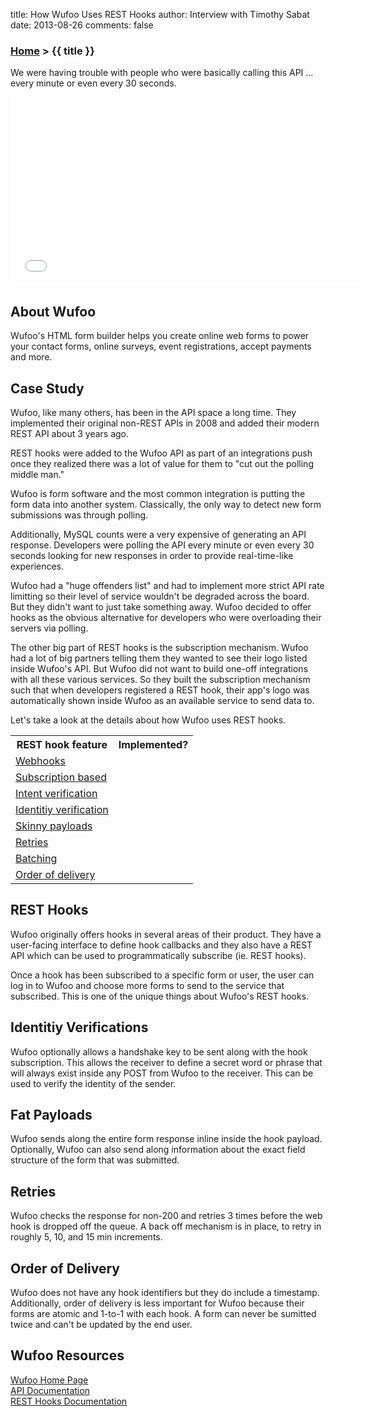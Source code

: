 title: How Wufoo Uses REST Hooks
author: Interview with Timothy Sabat
date: 2013-08-26
comments: false

### [Home](/) > {{ title }}

<div class="quote">We were having trouble with people who were basically calling this API ... every minute or even every 30 seconds.</div>

<iframe width="560" height="315" src="//www.youtube.com/embed/Gg1qmDY2RBg?color=white&theme=light&rel=0" frameborder="0" allowfullscreen></iframe>

## About Wufoo

Wufoo's HTML form builder helps you create online web forms to power your contact forms, online surveys, event registrations, accept payments and more.

## Case Study

Wufoo, like many others, has been in the API space a long time. They implemented their original non-REST APIs in 2008 and added their modern REST API about 3 years ago.

REST hooks were added to the Wufoo API as part of an integrations push once they realized there was a lot of value for them to "cut out the polling middle man."

Wufoo is form software and the most common integration is putting the form data into another system. Classically, the only way to detect new form submissions was through polling.

Additionally, MySQL counts were a very expensive of generating an API response. Developers were polling the API every minute or even every 30 seconds looking for new responses in order to provide real-time-like experiences.

Wufoo had a "huge offenders list" and had to implement more strict API rate limitting so their level of service wouldn't be degraded across the board. But they didn't want to just take something away. Wufoo decided to offer hooks as the obvious alternative for developers who were overloading their servers via polling.

The other big part of REST hooks is the subscription mechanism. Wufoo had a lot of big partners telling them they wanted to see their logo listed inside Wufoo's API. But Wufoo did not want to build one-off integrations with all these various services. So they built the subscription mechanism such that when developers registered a REST hook, their app's logo was automatically shown inside Wufoo as an available service to send data to.

Let's take a look at the details about how Wufoo uses REST hooks.

<table>
  <tr>
    <th>REST hook feature</th>
    <th>Implemented?</th>
  </tr>
  <tr>
    <td><a href="/">Webhooks</a></td>
    <td><i class="icon-check-sign"></i></td>
  </tr>
  <tr>
    <td><a href="/">Subscription based</a></td>
    <td><i class="icon-check-sign"></i></td>
  </tr>
  <tr>
    <td><a href="/">Intent verification</a> <i class="icon-shield" title="Security feature"></i></td>
    <td></td>
  </tr>
  <tr>
    <td><a href="/">Identitiy verification</a> <i class="icon-shield" title="Security feature"></i></td>
    <td><i class="icon-check-sign"></i></td>
  </tr>
  <tr>
    <td><a href="/">Skinny payloads</a> <i class="icon-shield" title="Security feature"></i></td>
    <td></td>
  </tr>
  <tr>
    <td><a href="/">Retries</a></td>
    <td><i class="icon-check-sign"></i></td>
  </tr>
  <tr>
    <td><a href="/">Batching</a></td>
    <td></td>
  </tr>
  <tr>
    <td><a href="/">Order of delivery</a></td>
    <td></td>
  </tr>
</table>

## REST Hooks

Wufoo originally offers hooks in several areas of their product. They have a user-facing interface to define hook callbacks and they also have a REST API which can be used to programmatically subscribe (ie. REST hooks).

Once a hook has been subscribed to a specific form or user, the user can log in to Wufoo and choose more forms to send to the service that subscribed. This is one of the unique things about Wufoo's REST hooks.

## Identitiy Verifications

Wufoo optionally allows a handshake key to be sent along with the hook subscription. This allows the receiver to define a secret word or phrase that will always exist inside any POST from Wufoo to the receiver. This can be used to verify the identity of the sender.

## Fat Payloads

Wufoo sends along the entire form response inline inside the hook payload. Optionally, Wufoo can also send along information about the exact field structure of the form that was submitted.

## Retries

Wufoo checks the response for non-200 and retries 3 times before the web hook is dropped off the queue. A back off mechanism is in place, to retry in roughly 5, 10, and 15 min increments.

## Order of Delivery

Wufoo does not have any hook identifiers but they do include a timestamp. Additionally, order of delivery is less important for Wufoo because their forms are atomic and 1-to-1 with each hook. A form can never be sumitted twice and can't be updated by the end user.

## Wufoo Resources

[Wufoo Home Page](http://wufoo.com/)  
[API Documentation](http://www.wufoo.com/docs/api/v3/)  
[REST Hooks Documentation](http://www.wufoo.com/docs/api/v3/webhooks/)  